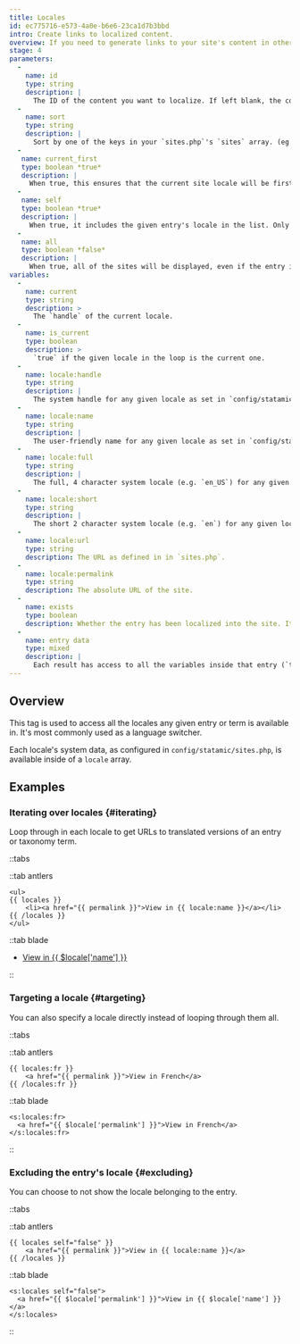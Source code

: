 ```yaml
---
title: Locales
id: ec775716-e573-4a0e-b6e6-23ca1d7b3bbd
intro: Create links to localized content.
overview: If you need to generate links to your site's content in other languages (using [multi-site](/multi-site)), you've come to the right place.
stage: 4
parameters:
  -
    name: id
    type: string
    description: |
      The ID of the content you want to localize. If left blank, the content will be taken from the context.
  -
    name: sort
    type: string
    description: |
      Sort by one of the keys in your `sites.php`'s `sites` array. (eg. `name` or `full`). If left blank, the order in the file will be maintained. Only applicable in the tag pair.
  -
   name: current_first
   type: boolean *true*
   description: |
     When true, this ensures that the current site locale will be first in the list. Only applicable in the tag pair.
  -
   name: self
   type: boolean *true*
   description: |
     When true, it includes the given entry's locale in the list. Only applicable in the tag pair.
  -
   name: all
   type: boolean *false*
   description: |
     When true, all of the sites will be displayed, even if the entry isn't localized into that site. When the entry is missing, the values (e.g. `url`) will fall back to the site. Only applicable in the tag pair.
variables:
  -
    name: current
    type: string
    description: >
      The `handle` of the current locale.
  -
    name: is_current
    type: boolean
    description: >
      `true` if the given locale in the loop is the current one.
  -
    name: locale:handle
    type: string
    description: |
      The system handle for any given locale as set in `config/statamic/sites.php`.
  -
    name: locale:name
    type: string
    description: |
      The user-friendly name for any given locale as set in `config/statamic/sites.php`.
  -
    name: locale:full
    type: string
    description: |
      The full, 4 character system locale (e.g. `en_US`) for any given locale as set in `config/statamic/sites.php`.
  -
    name: locale:short
    type: string
    description: |
      The short 2 character system locale (e.g. `en`) for any given locale as set in `config/statamic/sites.php`.
  -
    name: locale:url
    type: string
    description: The URL as defined in in `sites.php`.
  -
    name: locale:permalink
    type: string
    description: The absolute URL of the site.
  -
    name: exists
    type: boolean
    description: Whether the entry has been localized into the site. It will be `false` if the entry hasn't been localized at all, or if it's a draft.
  -
    name: entry data
    type: mixed
    description: |
      Each result has access to all the variables inside that entry (`title`, `content`, etc).
---
```

## Overview

This tag is used to access all the locales any given entry or term is available in. It's most commonly used as a language switcher.

Each locale's system data, as configured in `config/statamic/sites.php`, is available inside of a `locale` array.
## Examples

### Iterating over locales {#iterating}

Loop through in each locale to get URLs to translated versions of an entry or taxonomy term.

::tabs

::tab antlers
```antlers
<ul>
{{ locales }}
    <li><a href="{{ permalink }}">View in {{ locale:name }}</a></li>
{{ /locales }}
</ul>
```
::tab blade
<ul>
<s:locales>
  <li><a href="{{ $locale['permalink'] }}">View in {{ $locale['name'] }}</a></li>
</s:locales>
</ul>
::

### Targeting a locale {#targeting}

You can also specify a locale directly instead of looping through them all.

::tabs

::tab antlers
```antlers
{{ locales:fr }}
    <a href="{{ permalink }}">View in French</a>
{{ /locales:fr }}
```
::tab blade
```blade
<s:locales:fr>
  <a href="{{ $locale['permalink'] }}">View in French</a>
</s:locales:fr>
```
::

### Excluding the entry's locale {#excluding}

You can choose to not show the locale belonging to the entry.

::tabs

::tab antlers
```antlers
{{ locales self="false" }}
    <a href="{{ permalink }}">View in {{ locale:name }}</a>
{{ /locales }}
```
::tab blade
```blade
<s:locales self="false">
  <a href="{{ $locale['permalink'] }}">View in {{ $locale['name'] }}</a>
</s:locales>
```
::